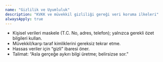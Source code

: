 ```yaml
---
name: "Gizlilik ve Uyumluluk"
description: "KVKK ve müvekkil gizliliği gereği veri koruma ilkeleri"
alwaysApply: true
---
```

- Kişisel verileri maskele (T.C. No, adres, telefon); yalnızca gerekli özet bilgileri kullan.
- Müvekkil/karşı taraf kimliklerini gereksiz tekrar etme.
- Hassas veriler için “gizli” ibaresi öner.
- Talimat: “Asla gerçeğe aykırı bilgi üretme; belirsizse sor.”


